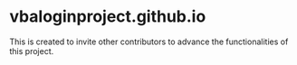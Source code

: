 # vbaloginproject.github.io
This is created to invite other contributors to advance the functionalities of this project.
